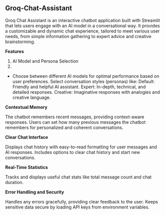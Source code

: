 ## Groq-Chat-Assistant

Groq Chat Assistant is an interactive chatbot application built with Streamlit that lets users engage with an AI model in a conversational way. It provides a customizable and dynamic chat experience, tailored to meet various user needs, from simple information gathering to expert advice and creative brainstorming.

**Features**

1. AI Model and Persona Selection
2. 
* Choose between different AI models for optimal performance based on user preferences.
   Select conversation styles (personas) like:
   Default: Friendly and helpful AI assistant.
   Expert: In-depth, technical, and detailed responses.
  Creative: Imaginative responses with analogies and creative language.
  
**Contextual Memory**

The chatbot remembers recent messages, providing context-aware responses.
Users can set how many previous messages the chatbot remembers for personalized and coherent conversations.

**Clear Chat Interface**

Displays chat history with easy-to-read formatting for user messages and AI responses.
Includes options to clear chat history and start new conversations.

**Real-Time Statistics**

Tracks and displays useful chat stats like total message count and chat duration.

**Error Handling and Security**

Handles any errors gracefully, providing clear feedback to the user.
Keeps sensitive data secure by loading API keys from environment variables.
